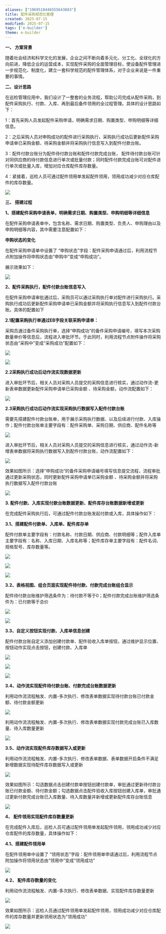 ```yaml
---
aliases: ["1969510446555643883"]
title: 配件采购规范化管理
created: 2025-07-15
modified: 2025-07-15
tags: ['e-builder']
theme: e-builder
---
```


**一、 方案背景**

随着社会经济和科学文化的发展，企业之间不断向着多元化、分工化、全球化的方向前进，降低企业的运营成本，实现配件采购的全面管理目标，使设备配件管理进一步规范化、制度化，建立一套科学规范的配件管理体系，对于企业来说是一件重要的事情。

**二、设计思路**

在巡检管理应用中，我们设计了一整套的业务流程，帮助公司完成从配件采购，到配件采购执行、付款、入库、再到最后备件领用的全过程管理。具体的设计思路如下：

1：首先采购人员发起配件采购申请，明确需求日期、购置类型、申购明细等详细信息。

2：之后采购人员对申购成功的配件进行采购执行，采购执行成功后更新配件采购申请单已采购金额、待采购金额并将采购执行信息写入到配件付款台账。

3：配件付款台账分为配件待付款台账和配件付款完成台账， 配件待付款台账可针对同供应商的待付款信息进行单次或批量付款；同时配件付款完成台账可对配件进行单次或批量入库，增加对应仓库配件库存数量。

4：紧接着，巡检人员可通过配件领用单发起配件领用，领用成功减少对应仓库配件的库存数量。

![](93b30f175744108d31158df9979432e5.jpg)

**三、 搭建过程**

**1、搭建配件采购申请表单，明确需求日期、购置类型、申购明细等详细信息**

在配件采购申请表单中，包含名称、需求日期、购置类型、负责人、申购理由以及申购明细等内容，其中需要注意配置如下：

**申购状态的变化**

在配件采购申请单中设置了 “申购状态”字段：配件采购申请通过后，利用流程节点附加操作将申购状态由“申购中”变成“申购成功”。

展示效果如下：

![](ef72687020aff62c2cce984548d25c42.jpg)

**2、配件采购执行，配件付款台账信息写入**

在配件采购申请审批通过后，采购员可以通过采购执行单对配件进行采购执行。采购执行成功后更新配件采购申请单已采购金额并将采购执行信息写入到配件付款台账。具体的配置如下

**2.1配置采购执行单通过EB字段关联采购申请单：**

采购员通过备件采购执行单，选择“申购成功”的备件采购申请编号，填写本次采购数量单价等信息后，流程进入审批环节。于此同时，利用流程节点附件操作将采购状态由“采购中”变成“采购成功”配置如下：

![](98fcda4094b75641eaf1c4405ca983d1.jpg)

![](d0b25608211e8928bacf77e9ab0852df.jpg)

**2.2采购执行成功后动作流实现数据更新**

进入审批环节后，相关人员对采购人员提交的采购信息进行核实，通过动作流-更新表单数据更新配件采购申请单已采购金额 、待采购金额，动作流配置如下：

![](924f9034e009761042e0c0558b2f148e.jpg)

**2.3采购执行成功后动作流实现采购执行数据写入配件付款台账**

需要先搭建配件付款台账单，用于展示采购执行数据、以及后续进行付款、入库操作；配件付款台账单主要字段有：配件采购单、采购日期、供应商、配件名称等

![](e53f68ab096a9b2c6e3feb6fae53eeb3.jpg)

进入审批环节后，相关人员对采购人员提交的采购信息进行核实，通过动作流-新增表单数据将采购执行数据写入到配件付款台账，动作流配置如下：

![](1cd00f0cac1e123ea93bc59e26f83087.jpg)

效果如图所示：选择“申购成功”的备件采购申请编号填写信息提交流程，流程审批通过更新采购状态，同时更新配件采购申请单已采购金额 、待采购金额并将采购执行数据写入配件付款台账

![](7a06c094a9557b9bfef182539c6f4cbd.jpg)

**3. 配件付款、入库实现付款台账数据更新、配件库存台账数据新增或更新**

在完成配件采购执行后，可通过配件付款台账发起付款或入库，具体操作如下：

**3.1、搭建配件付款单、入库单、配件库存单**

配件付款单主要字段有：付款名称、付款日期、供应商、付款明细等；配件入库单主要字段有：名称、入库日期、入库名称等；配件库存单主要字段有：配件名词、规格型号、库存数量等。

![](c2f1226f80c7b2c1a65db9df1cd13e2d.jpg)

![](0a65d178b00482721c4d7788bffab42a.jpg)

![](c7f472700da26aa55eabc4630d8703b1.jpg)

**3.2、表格视图、组合页面实现配件待付款、付款完成台账组合显示**

配件待付款台账维护筛选条件为：待付款不等于0；配件付款完成台账维护筛选条件为：已付款等于总价

![](3f90037943e97ccff5706c5ef2987186.jpg)

![](b20f9f003986fdb1ae3ff267627c31a9.jpg)

**3.3、自定义按钮实现付款、入库单信息创建**

配件付款台账自定义添加创建付款单、配件验收入库单按钮，通过维护显示位置、按钮动作实现点击按钮，创建付款、入库单

**![](0af2e8d4d49b7df933aea4802857edfe.jpg)**

**![](714016700a4fa446f7d512852b7cad14.jpg)**

**![](8945f09e36c70940e9c9904c2bad9486.jpg)**

**3.4、动作流实现配件待付款台账、付款完成台账数据更新**

利用动作流流程触发、内置-多次执行、修改表单数据实现待付款台账已付款金额、待付款金额更新

![](413ee2f2316fc0c4d8c41802e88081f3.jpg)

利用动作流流程触发、内置-多次执行、修改表单数据实现付款完成台账已入库数量、待入库数量更新

**![](48121baec2135dea97a5ea0a032d104e.jpg)**

**3.5、动作流实现配件库存数据写入或更新**

利用动作流流程触发、内置-多次执行、修改表单数据、表单数据开启条件不满足新增数据实现待配件库存数据写入或更新

**![](876ea0c6e50cfba22e07659dcf40eb4f.jpg)**

效果如图所示：勾选数据点击创建付款单按钮创建付款单，审批通过更新待付款台账已付款金额、待付款金额；勾选数据点击配件验收入库按钮创建入库单，审批通过更新付款完成台账已入库数量、待入库数量并新增或更新配件库存台账信息

![](4af216282fd1912d5840c8ff846aee28.jpg)

**4、 配件领用实现配件库存数量更新**

在完成配件入库后，巡检人员可通过配件领用单发起配件领用，领用成功减少对应仓库配件的库存数量，具体操作如下：

**4.1、搭建配件领用单**

在配件领用单中设置了 “领用状态”字段：配件领用单申请通过后，利用流程节点附加操作将领用状态由“领用中”变成“领用成功”

![](5dca55a041b91d95283639d93799839f.jpg)

**4.2、 配件库存数量的变化**

利用动作流流程触发、内置-多次执行、修改表单数据、实现配件库存数量更新

![](f415ced953c486a994cc9ced1abb7448.jpg)

效果如图所示：巡检人员通过配件领用单发起配件领用，领用成功减少对应仓库配件的库存数量并更新领用状态为"领用成功"

![](a2942df178698d20388aeedb846e6ea4.jpg)